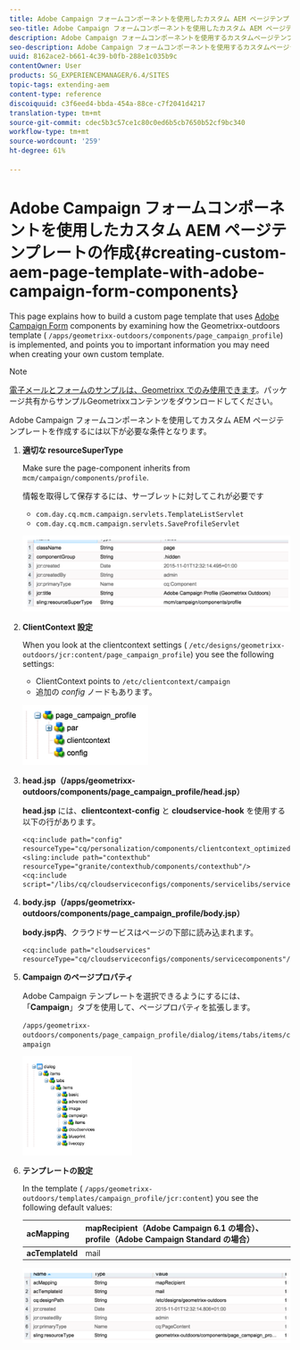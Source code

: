 ```yaml
---
title: Adobe Campaign フォームコンポーネントを使用したカスタム AEM ページテンプレートの作成
seo-title: Adobe Campaign フォームコンポーネントを使用したカスタム AEM ページテンプレートの作成
description: Adobe Campaign フォームコンポーネントを使用するカスタムページテンプレートを作成します
seo-description: Adobe Campaign フォームコンポーネントを使用するカスタムページテンプレートを作成します
uuid: 8162ace2-b661-4c39-b0fb-288e1c035b9c
contentOwner: User
products: SG_EXPERIENCEMANAGER/6.4/SITES
topic-tags: extending-aem
content-type: reference
discoiquuid: c3f6eed4-bbda-454a-88ce-c7f2041d4217
translation-type: tm+mt
source-git-commit: cdec5b3c57ce1c80c0ed6b5cb7650b52cf9bc340
workflow-type: tm+mt
source-wordcount: '259'
ht-degree: 61%

---
```



# Adobe Campaign フォームコンポーネントを使用したカスタム AEM ページテンプレートの作成{#creating-custom-aem-page-template-with-adobe-campaign-form-components}

This page explains how to build a custom page template that uses [Adobe Campaign Form](/help/sites-authoring/adobe-campaign-components.md) components by examining how the Geometrixx-outdoors template ( `/apps/geometrixx-outdoors/components/page_campaign_profile`) is implemented, and points you to important information you may need when creating your own custom template.

>[!NOTE]
>
>[電子メールとフォームのサンプルは、Geometrixx でのみ使用できます](/help/sites-developing/we-retail.md)。パッケージ共有からサンプルGeometrixxコンテンツをダウンロードしてください。

Adobe Campaign フォームコンポーネントを使用してカスタム AEM ページテンプレートを作成するには以下が必要な条件となります。

1. **適切な resourceSuperType**

   Make sure the page-component inherits from `mcm/campaign/components/profile`.

   情報を取得して保存するには、サーブレットに対してこれが必要です

   * `com.day.cq.mcm.campaign.servlets.TemplateListServlet`
   * `com.day.cq.mcm.campaign.servlets.SaveProfileServlet`

   ![chlimage_1-201](assets/chlimage_1-201.png)

1. **ClientContext 設定**

   When you look at the clientcontext settings ( `/etc/designs/geometrixx-outdoors/jcr:content/page_campaign_profile`) you see the following settings:

   * ClientContext points to `/etc/clientcontext/campaign`
   * 追加の *config* ノードもあります。

   ![chlimage_1-202](assets/chlimage_1-202.png)

1. **head.jsp（/apps/geometrixx-outdoors/components/page_campaign_profile/head.jsp）**

   **head.jsp** には、**clientcontext-config** と **cloudservice-hook** を使用する以下の行があります。

   ```
   <cq:include path="config" resourceType="cq/personalization/components/clientcontext_optimized/config"/>
   <sling:include path="contexthub" resourceType="granite/contexthub/components/contexthub"/>
   <cq:include script="/libs/cq/cloudserviceconfigs/components/servicelibs/servicelibs.jsp"/>
   ```

1. **body.jsp（/apps/geometrixx-outdoors/components/page_campaign_profile/body.jsp）**

   **body.jsp内**、クラウドサービスはページの下部に読み込まれます。

   ```
   <cq:include path="cloudservices" resourceType="cq/cloudserviceconfigs/components/servicecomponents"/>
   ```

1. **Campaign のページプロパティ**

   Adobe Campaign テンプレートを選択できるようにするには、「**Campaign**」タブを使用して、ページプロパティを拡張します。

   `/apps/geometrixx-outdoors/components/page_campaign_profile/dialog/items/tabs/items/campaign`

   ![chlimage_1-203](assets/chlimage_1-203.png)

1. **テンプレートの設定**

   In the template ( `/apps/geometrixx-outdoors/templates/campaign_profile/jcr:content`) you see the following default values:

   | **acMapping** | mapRecipient（Adobe Campaign 6.1 の場合）、profile（Adobe Campaign Standard の場合） |
   |---|---|
   | **acTemplateId** | mail |

   ![chlimage_1-204](assets/chlimage_1-204.png)

